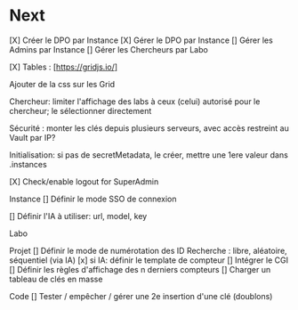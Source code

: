 # Next

[X] Créer le DPO par Instance
[X] Gérer le DPO par Instance
[] Gérer les Admins par Instance
[] Gérer les Chercheurs par Labo

[X] Tables : [https://gridjs.io/]

Ajouter de la css sur les Grid

Chercheur: limiter l'affichage des labs à ceux (celui) autorisé pour le chercheur; le sélectionner directement

Sécurité : monter les clés depuis plusieurs serveurs, avec accès restreint au Vault par IP?

Initialisation: si pas de secretMetadata, le créer, mettre une 1ere valeur dans .instances

[X] Check/enable logout for SuperAdmin

Instance
[] Définir le mode SSO de connexion

[] Définir l'IA à utiliser: url, model, key

Labo

Projet
[] Définir le mode de numérotation des ID Recherche : libre, aléatoire, séquentiel (via IA)
    [x] si IA: définir le template de compteur
    [] Intégrer le CGI
[] Définir les règles d'affichage des n derniers compteurs
[] Charger un tableau de clés en masse

Code
[] Tester / empêcher / gérer une 2e insertion d'une clé (doublons)
